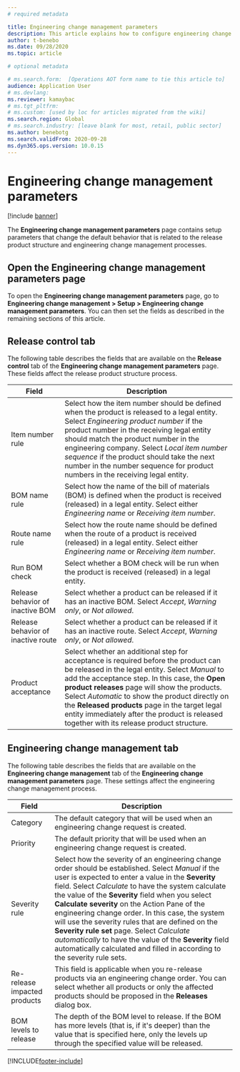 ```yaml
---
# required metadata

title: Engineering change management parameters
description: This article explains how to configure engineering change management features for Microsoft Dynamics 365 Supply Chain Management.
author: t-benebo
ms.date: 09/28/2020
ms.topic: article

# optional metadata

# ms.search.form:  [Operations AOT form name to tie this article to]
audience: Application User
# ms.devlang: 
ms.reviewer: kamaybac
# ms.tgt_pltfrm: 
# ms.custom: [used by loc for articles migrated from the wiki]
ms.search.region: Global
# ms.search.industry: [leave blank for most, retail, public sector]
ms.author: benebotg
ms.search.validFrom: 2020-09-28
ms.dyn365.ops.version: 10.0.15
---
```


# Engineering change management parameters

[!include [banner](../includes/banner.md)]

The **Engineering change management parameters** page contains setup parameters that change the default behavior that is related to the release product structure and engineering change management processes.

## Open the Engineering change management parameters page

To open the **Engineering change management parameters** page, go to **Engineering change management \> Setup \> Engineering change management parameters**. You can then set the fields as described in the remaining sections of this article.

## Release control tab

The following table describes the fields that are available on the **Release control** tab of the **Engineering change management parameters** page. These fields affect the release product structure process.

| Field | Description |
|---|---|
| Item number rule | Select how the item number should be defined when the product is released to a legal entity. Select *Engineering product number* if the product number in the receiving legal entity should match the product number in the engineering company. Select *Local item number sequence* if the product should take the next number in the number sequence for product numbers in the receiving legal entity. |
| BOM name rule | Select how the name of the bill of materials (BOM) is defined when the product is received (released) in a legal entity. Select either *Engineering name* or *Receiving item number*. |
| Route name rule | Select how the route name should be defined when the route of a product is received (released) in a legal entity. Select either *Engineering name* or *Receiving item number*. |
| Run BOM check | Select whether a BOM check will be run when the product is received (released) in a legal entity. |
| Release behavior of inactive BOM | Select whether a product can be released if it has an inactive BOM. Select *Accept*, *Warning only*, or *Not allowed*. |
| Release behavior of inactive route | Select whether a product can be released if it has an inactive route. Select *Accept*, *Warning only*, or *Not allowed*.|
| Product acceptance | Select whether an additional step for acceptance is required before the product can be released in the legal entity. Select *Manual* to add the acceptance step. In this case, the **Open product releases** page will show the products. Select *Automatic* to show the product directly on the **Released products** page in the target legal entity immediately after the product is released together with its release product structure. |

## Engineering change management tab

The following table describes the fields that are available on the **Engineering change management** tab of the **Engineering change management parameters** page. These settings affect the engineering change management process.

| Field | Description |
|---|---|
| Category | The default category that will be used when an engineering change request is created. |
| Priority | The default priority that will be used when an engineering change request is created. |
| Severity rule | Select how the severity of an engineering change order should be established. Select *Manual* if the user is expected to enter a value in the **Severity** field. Select *Calculate* to have the system calculate the value of the **Severity** field when you select **Calculate severity** on the Action Pane of the engineering change order. In this case, the system will use the severity rules that are defined on the **Severity rule set** page. Select *Calculate automatically* to have the value of the **Severity** field automatically calculated and filled in according to the severity rule sets. |
| Re-release impacted products | This field is applicable when you re-release products via an engineering change order. You can select whether all products or only the affected products should be proposed in the **Releases** dialog box. |
| BOM levels to release | The depth of the BOM level to release. If the BOM has more levels (that is, if it's deeper) than the value that is specified here, only the levels up through the specified value will be released. |


[!INCLUDE[footer-include](../../includes/footer-banner.md)]
